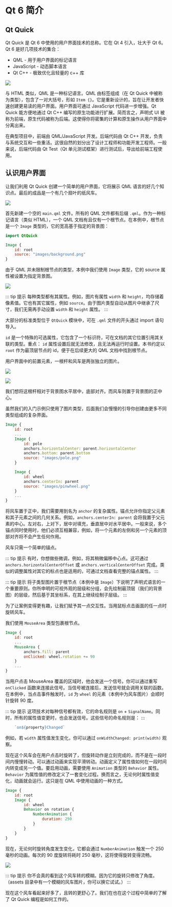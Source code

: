 # Qt 6 简介

## Qt Quick

Qt Quick 是 Qt 6 中使用的用户界面技术的总称。它在 Qt 4 引入，壮大于 Qt 6。Qt 6 是好几项技术的集合：

* QML - 用于用户界面的标记语言
* JavaScript - 动态脚本语言
* Qt C++ - 极致优化且轻量的 c++ 库

![](./assets/qt6_overview.png)

与 HTML 类似，QML 是一种标记语言。QML 由标签组成（在 Qt Quick 中被称为类型），包含了一对大括号，形如 `Item {}`。它是重新设计的，旨在让开发者快速创建更易读的用户界面。用户界面可通过 JavaScript 代码进一步增强。Qt Quick 能方便地通过 Qt C++ 编写的原生功能进行扩展。简而言之，声明式 UI 被称为前端，原生代码被称为后端。这使得你将密集的计算和原生操作从用户界面中分离出来。

在典型项目中，前端由 QML/JavaScript 开发。后端代码由 Qt C++ 开发，负责与系统交互和一些重活。这很自然的划分出了设计工程师和功能开发工程师。一般来说，后端代码由 Qt Test（Qt 单元测试框架）进行测试后，导出给前端工程使用。

## 认识用户界面

让我们利用 Qt Quick 创建一个简单的用户界面，它将展示 QML 语言的好几个知识点。最后的成品是一个有几个扇叶的纸风车。

![](./assets/showcase.png)

首先新建一个空的 `main.qml` 文件。所有的 QML 文件都有后缀 `.qml`。作为一种标记语言（类似 HTML），一个 QML 文档有且仅有一个根节点。在本例中，根节点是一个 `Image` 类型的，它的宽高基于指定的背景图：

```qml
import QtQuick

Image {
    id: root
    source: "images/background.png"
}
```

由于 QML 并未限制根节点的类型，本例中我们使用 `Image` 类型，它的 source 属性被设置为指定背景图。

![](./assets/background.png)

::: tip 提示
每种类型都有其属性。例如，图片有属性 `width` 和 `height`，均存储着像素值。它也有其它属性，例如 `source`。由于图片类型自动从图片中继承了尺寸，我们无需再手动设置 `width` 和 `height` 属性。
:::

大部分的标准类型位于 `QtQuick` 模块中，可在 `.qml` 文件的开头通过 import 语句导入。

`id` 是一个特殊的可选属性，它包含了一个标识符，可在文档的其它位置引用其关联的类型。重点： `id` 属性设置后就无法修改，且无法再运行时设置。本书约定以 `root` 作为最顶层节点的 id，便于在后续更大的 QML 文档中找到根节点。

用户界面中的前置元素，一根杆和风车是两张独立的图片。


![](./assets/pole.png)

![](./assets/pinwheel.png)

我们想将这根杆相对于背景图水平居中，底部对齐。而风车则置于背景图的正中心。

虽然我们的入门示例只使用了图片类型，后面我们会慢慢的引导你创建由更多不同类型组成的复杂界面。

```qml
Image {
    id: root
    ...
    Image {
        id: pole
        anchors.horizontalCenter: parent.horizontalCenter
        anchors.bottom: parent.bottom
        source: "images/pole.png"
    }

    Image {
        id: wheel
        anchors.centerIn: parent
        source: "images/pinwheel.png"
    }
    ...
}
```

将风车置于正中，我们需要用到名为 `anchor` 的复杂属性。锚点允许你指定父元素和其子元素之间的几何关系。例如，`anchors.centerIn: parent` 会将我置于父元素的中心。左对右，上对下，居中对填充，垂直居中对水平居中。一般来说，多个锚点同时使用时，他们必须互相兼容，例如，将一个元素的左侧和另一个元素的顶部对齐将不会产生任何作用。

风车只需一个简单的锚点。

::: tip 提示
有时，你想做些微调，例如，将其稍微偏移中心点。这可通过 `anchors.horizontalCenterOffset` 或 `anchors.verticalCenterOffset` 完成。类似的调整属性对其它的标点也是适用的，可通过文档查看完整的锚点属性。
:::

::: tip 提示
将子类型图片置于根节点（本例中是 `Image`）下说明了声明式语言的一个重要原则。你所申明的可视外观的层级和分组，会先绘制最顶层（我们的背景图）的层级，然后基于其坐标系，在其上继续绘制子层级。
:::

为了让案例变得更有趣，让我们赋予其一点交互性。当用鼠标点击画面的任一点时旋转风车。

我们使用 `MouseArea` 类型包裹根节点。

```qml
Image {
    id: root
    ...
    MouseArea {
        anchors.fill: parent
        onClicked: wheel.rotation += 90
    }
    ...
}
```

当用户点击 MouseArea 覆盖的区域时，他会发送一个信号。你可以通过重写 `onClicked` 函数来连接此信号。当信号被连接后，发送信号就会调用关联的函数。在本例中，当点击事件触发时，`id` 为 `wheel` 的元素（本例中为风车图片）会顺时针旋转 90 度。

::: tip 提示
这项技术对每种信号都有效，它的命名规则是 `on` + `SignalName`。同时，所有的属性值变更时，也会发送信号。这些信号的命名规则是：
:::

```js
    `on${property}Changed`
```

例如，若 `width` 属性值发生变化，你可以通过 `onWidthChanged: print(width)` 观察。

现在这个风车会在用户点击时旋转了，但旋转动作是立刻完成的，而不是在一段时间内慢慢转动。可以通过动画来实现平滑转动。动画定义了属性值如何在一段时间内转变成另一个值。要启用动画，需要使用 `Animation` 类型的 `Behavior` 属性。`Behavior` 为属性值的修改定义了一套变化过程。换而言之，无论何时属性值变化，动画就会运行。这只是在 QML 中使用动画的一种方式。

```qml
Image {
    id: root
    Image {
        id: wheel
        Behavior on rotation {
            NumberAnimation {
                duration: 250
            }
        }
    }
}
```

现在，无论何时旋转角度发生变化，它都会通过 `NumberAnimation` 触发一个 250 毫秒的动画。每次的 90 度旋转将耗时 250 毫秒，这将使得旋转变得流畅。

![](./assets/scene2.png)

::: tip 提示
你不会真的看到这个风车转的模糊。因为它的旋转只修改了角度。（assets 目录中有一个模糊的风车图片，你可以换它试试。）
:::

现在这个风车看起来好多了，且转的更舒心了。我们在也在这个过程中简单的了解了 Qt Quick 编程是如何工作的。

